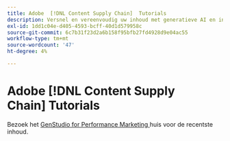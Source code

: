 ```yaml
---
title: Adobe  [!DNL Content Supply Chain]  Tutorials
description: Versnel en vereenvoudig uw inhoud met generatieve AI en intelligente automatisering. De inhoudsleveringsketen van de Adobe is een oplossing van begin tot eind die u toelaat om, uw inhoud te plannen tot stand te brengen te leveren en te analyseren.
exl-id: 1dd1c04e-d405-4593-bcff-40d1d579958c
source-git-commit: 6c7b31f23d2a6b158f95bfb27fd4928d9e04ac55
workflow-type: tm+mt
source-wordcount: '47'
ht-degree: 4%

---
```


# Adobe [!DNL Content Supply Chain] Tutorials

Bezoek het [ GenStudio for Performance Marketing ](https://experienceleague.adobe.com/en/browse/genstudio-for-performance-marketing) huis voor de recentste inhoud.
